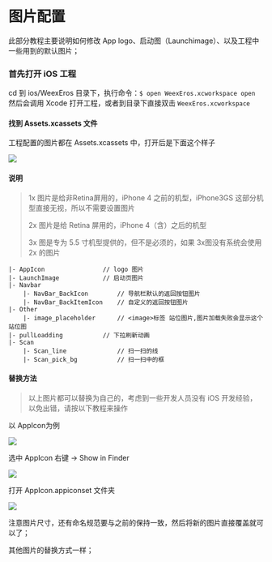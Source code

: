 # 图片配置

此部分教程主要说明如何修改 App logo、启动图（Launchimage）、以及工程中一些用到的默认图片；

### 首先打开 iOS 工程

cd 到 ios/WeexEros 目录下，执行命令：`$ open WeexEros.xcworkspace open` 然后会调用 Xcode 打开工程，或者到目录下直接双击 `WeexEros.xcworkspace`

#### 找到 Assets.xcassets 文件

工程配置的图片都在 Assets.xcassets 中，打开后是下面这个样子

![](https://img.benmu-health.com/gitbook/weexErosimg.png)

#### 说明

> 1x 图片是给非Retina屏用的，iPhone 4 之前的机型，iPhone3GS 这部分机型直接无视，所以不需要设置图片
>
> 2x 图片是给 Retina 屏用的，iPhone 4（含）之后的机型
>
> 3x 图是专为 5.5 寸机型提供的，但不是必须的，如果 3x图没有系统会使用 2x 的图片

```
|- AppIcon                // logo 图片
|- LaunchImage            // 启动页图片
|- Navbar
    |- NavBar_BackIcon        // 导航栏默认的返回按钮图片
    |- NavBar_BackItemIcon    // 自定义的返回按钮图片
|- Other
    |- image_placeholder      // <image>标签 站位图片,图片加载失败会显示这个站位图
|- pullLoadding           // 下拉刷新动画
|- Scan
    |- Scan_line              // 扫一扫的线
    |- Scan_pick_bg           // 扫一扫中的框
```

#### 替换方法

> 以上图片都可以替换为自己的，考虑到一些开发人员没有 iOS 开发经验，以免出错，请按以下教程来操作

以 AppIcon为例

![](https://img.benmu-health.com/gitbook/appicon.png)

选中 AppIcon 右键 -&gt; Show in Finder

![](https://img.benmu-health.com/gitbook/appicon1.png)

打开 AppIcon.appiconset 文件夹

![](https://img.benmu-health.com/gitbook/AppIcon2.png)

注意图片尺寸，还有命名规范要与之前的保持一致，然后将新的图片直接覆盖就可以了；

其他图片的替换方式一样；

